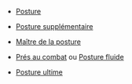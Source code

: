 -   [Posture](../../../2.%20Talents/1.%20Talent%20de%20base/Posture.md) 
    
-   [Posture supplémentaire](../../../2.%20Talents/2.%20Talent%20amméliorant%20un%20talent%20de%20base/Posture/Posture%20supplémentaire.md)
    
-   [Maître de la posture](../../../2.%20Talents/2.%20Talent%20amméliorant%20un%20talent%20de%20base/Posture/Maître%20de%20la%20posture.md)
      
-   [Prés au combat](../../../2.%20Talents/2.%20Talent%20amméliorant%20un%20talent%20de%20base/Posture/Prés%20au%20combat.md) ou [Posture fluide](../../../2.%20Talents/2.%20Talent%20amméliorant%20un%20talent%20de%20base/Posture/Posture%20fluide.md)
    
-   [Posture ultime](../../../2.%20Talents/2.%20Talent%20amméliorant%20un%20talent%20de%20base/Posture/Posture%20ultime.md)